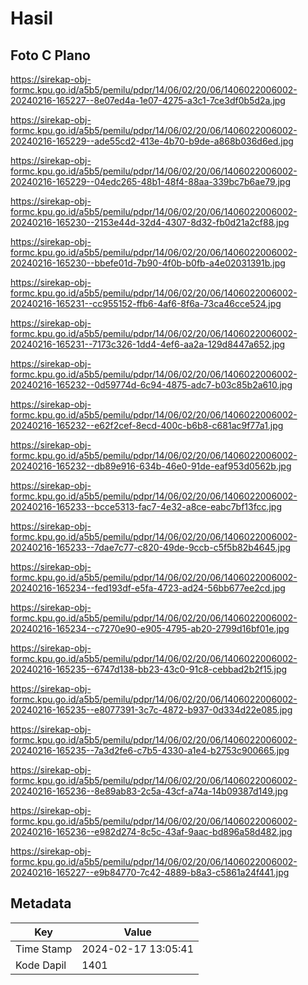 # Hasil

## Foto C Plano

https://sirekap-obj-formc.kpu.go.id/a5b5/pemilu/pdpr/14/06/02/20/06/1406022006002-20240216-165227--8e07ed4a-1e07-4275-a3c1-7ce3df0b5d2a.jpg

https://sirekap-obj-formc.kpu.go.id/a5b5/pemilu/pdpr/14/06/02/20/06/1406022006002-20240216-165229--ade55cd2-413e-4b70-b9de-a868b036d6ed.jpg

https://sirekap-obj-formc.kpu.go.id/a5b5/pemilu/pdpr/14/06/02/20/06/1406022006002-20240216-165229--04edc265-48b1-48f4-88aa-339bc7b6ae79.jpg

https://sirekap-obj-formc.kpu.go.id/a5b5/pemilu/pdpr/14/06/02/20/06/1406022006002-20240216-165230--2153e44d-32d4-4307-8d32-fb0d21a2cf88.jpg

https://sirekap-obj-formc.kpu.go.id/a5b5/pemilu/pdpr/14/06/02/20/06/1406022006002-20240216-165230--bbefe01d-7b90-4f0b-b0fb-a4e02031391b.jpg

https://sirekap-obj-formc.kpu.go.id/a5b5/pemilu/pdpr/14/06/02/20/06/1406022006002-20240216-165231--cc955152-ffb6-4af6-8f6a-73ca46cce524.jpg

https://sirekap-obj-formc.kpu.go.id/a5b5/pemilu/pdpr/14/06/02/20/06/1406022006002-20240216-165231--7173c326-1dd4-4ef6-aa2a-129d8447a652.jpg

https://sirekap-obj-formc.kpu.go.id/a5b5/pemilu/pdpr/14/06/02/20/06/1406022006002-20240216-165232--0d59774d-6c94-4875-adc7-b03c85b2a610.jpg

https://sirekap-obj-formc.kpu.go.id/a5b5/pemilu/pdpr/14/06/02/20/06/1406022006002-20240216-165232--e62f2cef-8ecd-400c-b6b8-c681ac9f77a1.jpg

https://sirekap-obj-formc.kpu.go.id/a5b5/pemilu/pdpr/14/06/02/20/06/1406022006002-20240216-165232--db89e916-634b-46e0-91de-eaf953d0562b.jpg

https://sirekap-obj-formc.kpu.go.id/a5b5/pemilu/pdpr/14/06/02/20/06/1406022006002-20240216-165233--bcce5313-fac7-4e32-a8ce-eabc7bf13fcc.jpg

https://sirekap-obj-formc.kpu.go.id/a5b5/pemilu/pdpr/14/06/02/20/06/1406022006002-20240216-165233--7dae7c77-c820-49de-9ccb-c5f5b82b4645.jpg

https://sirekap-obj-formc.kpu.go.id/a5b5/pemilu/pdpr/14/06/02/20/06/1406022006002-20240216-165234--fed193df-e5fa-4723-ad24-56bb677ee2cd.jpg

https://sirekap-obj-formc.kpu.go.id/a5b5/pemilu/pdpr/14/06/02/20/06/1406022006002-20240216-165234--c7270e90-e905-4795-ab20-2799d16bf01e.jpg

https://sirekap-obj-formc.kpu.go.id/a5b5/pemilu/pdpr/14/06/02/20/06/1406022006002-20240216-165235--6747d138-bb23-43c0-91c8-cebbad2b2f15.jpg

https://sirekap-obj-formc.kpu.go.id/a5b5/pemilu/pdpr/14/06/02/20/06/1406022006002-20240216-165235--e8077391-3c7c-4872-b937-0d334d22e085.jpg

https://sirekap-obj-formc.kpu.go.id/a5b5/pemilu/pdpr/14/06/02/20/06/1406022006002-20240216-165235--7a3d2fe6-c7b5-4330-a1e4-b2753c900665.jpg

https://sirekap-obj-formc.kpu.go.id/a5b5/pemilu/pdpr/14/06/02/20/06/1406022006002-20240216-165236--8e89ab83-2c5a-43cf-a74a-14b09387d149.jpg

https://sirekap-obj-formc.kpu.go.id/a5b5/pemilu/pdpr/14/06/02/20/06/1406022006002-20240216-165236--e982d274-8c5c-43af-9aac-bd896a58d482.jpg

https://sirekap-obj-formc.kpu.go.id/a5b5/pemilu/pdpr/14/06/02/20/06/1406022006002-20240216-165227--e9b84770-7c42-4889-b8a3-c5861a24f441.jpg


## Metadata

| Key        | Value               |
| ---------- | ------------------- |
| Time Stamp | 2024-02-17 13:05:41 |
| Kode Dapil | 1401                |




